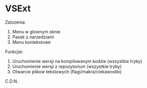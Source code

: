 # VSExt

Zalozenia:
1. Menu w glownym oknie
2. Pasek z narzedziami
3. Menu kontekstowe

Funkcjie:
1. Uruchomienie wersji na kompilowanym kodzie (wszystkie tryby)
2. Uruchomienie wersji z repozytorium (wszystkie tryby)
3. Otwarcie plikow tekstowych (flagi/makra/ciekawostki)

C.D.N.